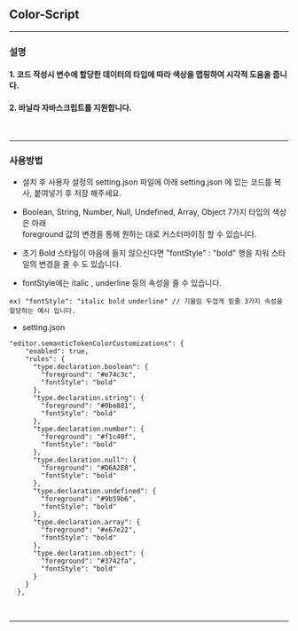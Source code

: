## Color-Script

---

### 설명

#### 1. 코드 작성시 변수에 할당한 데이터의 타입에 따라 색상을 맵핑하여 시각적 도움을 줍니다.

#### 2. 바닐라 자바스크립트를 지원합니다.

<br />

---

### 사용방법

- 설치 후 사용자 설정의 setting.json 파일에 아래 setting.json 에 있는 코드를 복사, 붙여넣기 후 저장 해주세요.

- Boolean, String, Number, Null, Undefined, Array, Object 7가지 타입의 색상은 아래  
  foreground 값의 변경을 통해 원하는 대로 커스터마이징 할 수 있습니다.

- 초기 Bold 스타일이 마음에 들지 않으신다면 "fontStyle" : "bold" 행을 지워 스타일의 변경을 줄 수 도 있습니다.

- fontStyle에는 italic , underline 등의 속성을 줄 수 있습니다.

```
ex) "fontStyle": "italic bold underline" // 기울임 두껍게 밑줄 3가지 속성을 할당하는 예시 입니다.
```

- setting.json

```
"editor.semanticTokenColorCustomizations": {
    "enabled": true,
    "rules": {
      "type.declaration.boolean": {
        "foreground": "#e74c3c",
        "fontStyle": "bold"
      },
      "type.declaration.string": {
        "foreground": "#0be881",
        "fontStyle": "bold"
      },
      "type.declaration.number": {
        "foreground": "#f1c40f",
        "fontStyle": "bold"
      },
      "type.declaration.null": {
        "foreground": "#D6A2E8",
        "fontStyle": "bold"
      },
      "type.declaration.undefined": {
        "foreground": "#9b59b6",
        "fontStyle": "bold"
      },
      "type.declaration.array": {
        "foreground": "#e67e22",
        "fontStyle": "bold"
      },
      "type.declaration.object": {
        "foreground": "#3742fa",
        "fontStyle": "bold"
      }
    }
  },
```

<br />

---
